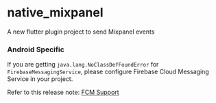 # native_mixpanel

A new flutter plugin project to send Mixpanel events

### Android Specific

If you are getting `java.lang.NoClassDefFoundError` for `FirebaseMessagingService`,
please configure Firebase Cloud Messaging Service in your project.

Refer to this release note: [FCM Support](https://github.com/mixpanel/mixpanel-android/releases/tag/v5.5.0)
